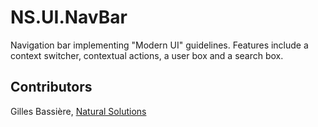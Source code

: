 NS.UI.NavBar
============

Navigation bar implementing "Modern UI" guidelines. Features include a context switcher, contextual actions, a user box and a search box.

## Contributors ##

Gilles Bassière, [Natural Solutions](http://natural-solutions.eu/)
